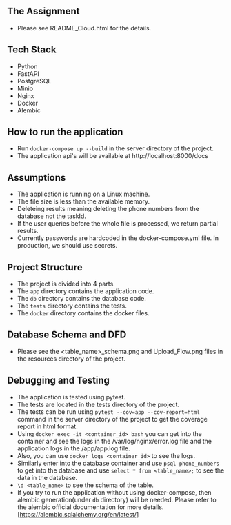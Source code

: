## The Assignment
- Please see README_Cloud.html for the details.


## Tech Stack
- Python
- FastAPI
- PostgreSQL
- Minio
- Nginx
- Docker
- Alembic


## How to run the application
- Run `docker-compose up --build` in the server directory of the project.
- The application api's will be available at http://localhost:8000/docs


## Assumptions
- The application is running on a Linux machine.
- The file size is less than the available memory.
- Deleteing results meaning deleting the phone numbers from the database not the taskId.
- If the user queries before the whole file is processed, we return partial results.
- Currently passwords are hardcoded in the docker-compose.yml file. In production, we should use secrets.


## Project Structure
- The project is divided into 4 parts.
- The `app` directory contains the application code.
- The `db` directory contains the database code.
- The `tests` directory contains the tests.
- The `docker` directory contains the docker files.


## Database Schema and DFD
- Please see the <table_name>_schema.png and Upload_Flow.png files in the resources directory of the project.


## Debugging and Testing
- The application is tested using pytest.
- The tests are located in the tests directory of the project.
- The tests can be run using `pytest --cov=app --cov-report=html` command in the server directory of the project to get the coverage report in html format.
- Using `docker exec -it <container_id> bash` you can get into the container and see the logs in the /var/log/nginx/error.log file and the application logs in the /app/app.log file.
- Also, you can use `docker logs <container_id>` to see the logs.
- Similarly enter into the database container and use `psql phone_numbers` to get into the database and use `select * from <table_name>;` to see the data in the database.
- `\d <table_name>` to see the schema of the table.
- If you try to run the application without using docker-compose, then alembic generation(under `db` directory) will be needed. Please refer to the alembic official documentation for more details. [https://alembic.sqlalchemy.org/en/latest/]